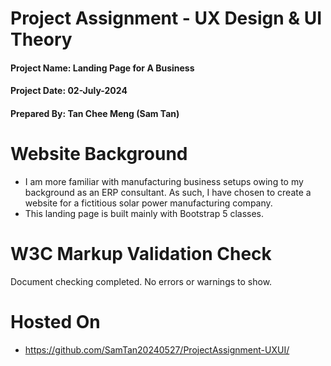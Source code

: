 # Project Assignment - UX Design & UI Theory
#### Project Name: Landing Page for A Business
#### Project Date: 02-July-2024
#### Prepared By: Tan Chee Meng (Sam Tan)

# Website Background
- I am more familiar with manufacturing business setups owing to my background as an ERP consultant. As such, I have chosen to create a website for a fictitious solar power manufacturing company. 
- This landing page is built mainly with Bootstrap 5 classes.

# W3C Markup Validation Check
Document checking completed. No errors or warnings to show.

# Hosted On
- https://github.com/SamTan20240527/ProjectAssignment-UXUI/

